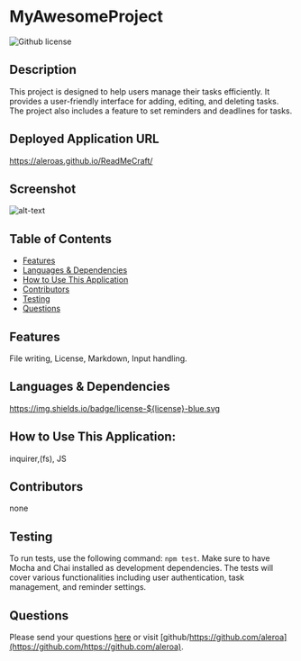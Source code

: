 # MyAwesomeProject 
  ![Github license](https://img.shields.io/badge/license-MIT-blue.svg)
  ## Description
  This project is designed to help users manage their tasks efficiently. It provides a user-friendly interface for adding, editing, and deleting tasks. The project also includes a feature to set reminders and deadlines for tasks.
  ## Deployed Application URL
  https://aleroas.github.io/ReadMeCraft/
  ## Screenshot
  ![alt-text](assets/images/screenshot.png)
  ## Table of Contents
  * [Features](#features)
  * [Languages & Dependencies](#languagesanddependencies)
  * [How to Use This Application](#HowtoUseThisApplication)
  * [Contributors](#contributors)
  * [Testing](#testing)
  * [Questions](#questions)
  ## Features
  File writing, License, Markdown, Input handling.
  ## Languages & Dependencies
  https://img.shields.io/badge/license-${license}-blue.svg
  ## How to Use This Application:
  inquirer,(fs), JS
  ## Contributors
  none
  ## Testing
  To run tests, use the following command: `npm test`. Make sure to have Mocha and Chai installed as development dependencies. The tests will cover various functionalities including user authentication, task management, and reminder settings.
  ## Questions
  Please send your questions [here](mailto:aleroas2001@gmail.com?subject=[GitHub]%20Dev%20Connect) or visit [github/https://github.com/aleroa](https://github.com/https://github.com/aleroa).
  